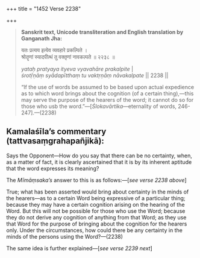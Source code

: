 +++
title = "1452 Verse 2238"

+++
> **Sanskrit text, Unicode transliteration and English translation by Ganganath Jha:** 
>
> यतः प्रत्यय इत्येव व्यवहारे प्रकल्पिते ।  
> श्रोतॄणां स्यादपीत्थं तु वक्तृणां नावकल्पते ॥ २२३८ ॥ 
>
> *yataḥ pratyaya ityeva vyavahāre prakalpite* \|  
> *śrotṝṇāṃ syādapītthaṃ tu vaktṛṇāṃ nāvakalpate* \|\| 2238 \|\| 
>
> “If the use of words be assumed to be based upon actual expedience as to which word brings about the cognition (of a certain thing),—this may serve the purpose of the hearers of the word; it cannot do so for those who usb the word.”—[*Ślokavārtika*—eternality of words, 246-247].—(2238)



## Kamalaśīla’s commentary (tattvasaṃgrahapañjikā):

Says the Opponent—How do you say that there can be no certainty, when, as a matter of fact, it is clearly ascertained that it is by its inherent aptitude that the word expresses its meaning?

The *Mīmāṃsaka’s* answer to this is as follows:—[*see verse 2238 above*]

True; what has been asserted would bring about certainty in the minds of the hearers—as to a certain Word being expressive of a particular thing; because they may have a certain cognition arising on the hearing of the Word. But this will not be possible for those who use the Word; because they do not derive any cognition of anything from that Word; as they use that Word for the purpose of bringing about the cognition for the hearers only. Under the circumstances, how could there be any certainty in the minds of the persons using the Word?—(2238)

The same idea is further explained—[*see verse 2239 next*]



